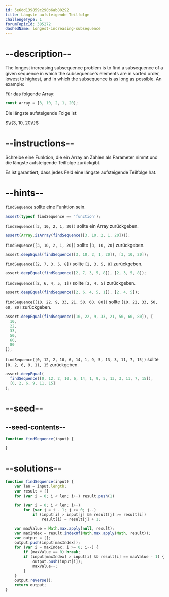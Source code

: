 ```yaml
---
id: 5e6dd139859c290b6ab80292
title: Längste aufsteigende Teilfolge
challengeType: 1
forumTopicId: 385272
dashedName: longest-increasing-subsequence
---
```


# --description--

The longest increasing subsequence problem is to find a subsequence of a given sequence in which the subsequence's elements are in sorted order, lowest to highest, and in which the subsequence is as long as possible. An example:

Für das folgende Array:

```js
const array = [3, 10, 2, 1, 20];
```

Die längste aufsteigende Folge ist:

$\\{3, 10, 20\\}$

# --instructions--

Schreibe eine Funktion, die ein Array an Zahlen als Parameter nimmt und die längste aufsteigende Teilfolge zurückgibt.

Es ist garantiert, dass jedes Feld eine längste aufsteigende Teilfolge hat.

# --hints--

`findSequence` sollte eine Funktion sein.

```js
assert(typeof findSequence == 'function');
```

`findSequence([3, 10, 2, 1, 20])` sollte ein Array zurückgeben.

```js
assert(Array.isArray(findSequence([3, 10, 2, 1, 20])));
```

`findSequence([3, 10, 2, 1, 20])` sollte `[3, 10, 20]` zurückgeben.

```js
assert.deepEqual(findSequence([3, 10, 2, 1, 20]), [3, 10, 20]);
```

`findSequence([2, 7, 3, 5, 8])` sollte `[2, 3, 5, 8]` zurückgeben.

```js
assert.deepEqual(findSequence([2, 7, 3, 5, 8]), [2, 3, 5, 8]);
```

`findSequence([2, 6, 4, 5, 1])` sollte `[2, 4, 5]` zurückgeben.

```js
assert.deepEqual(findSequence([2, 6, 4, 5, 1]), [2, 4, 5]);
```

`findSequence([10, 22, 9, 33, 21, 50, 60, 80])` sollte `[10, 22, 33, 50, 60, 80]` zurückgeben.

```js
assert.deepEqual(findSequence([10, 22, 9, 33, 21, 50, 60, 80]), [
  10,
  22,
  33,
  50,
  60,
  80
]);
```

`findSequence([0, 12, 2, 10, 6, 14, 1, 9, 5, 13, 3, 11, 7, 15])` sollte `[0, 2, 6, 9, 11, 15` zurückgeben.

```js
assert.deepEqual(
  findSequence([0, 12, 2, 10, 6, 14, 1, 9, 5, 13, 3, 11, 7, 15]),
  [0, 2, 6, 9, 11, 15]
);
```

# --seed--

## --seed-contents--

```js
function findSequence(input) {

}
```

# --solutions--

```js
function findSequence(input) {
    var len = input.length;
    var result = []
    for (var i = 0; i < len; i++) result.push(1)

    for (var i = 0; i < len; i++)
        for (var j = i - 1; j >= 0; j--)
            if (input[i] > input[j] && result[j] >= result[i])
                result[i] = result[j] + 1;

    var maxValue = Math.max.apply(null, result);
    var maxIndex = result.indexOf(Math.max.apply(Math, result));
    var output = [];
    output.push(input[maxIndex]);
    for (var i = maxIndex; i >= 0; i--) {
        if (maxValue == 0) break;
        if (input[maxIndex] > input[i] && result[i] == maxValue - 1) {
            output.push(input[i]);
            maxValue--;
        }
    }
    output.reverse();
    return output;
}
```
